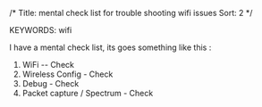 /*
 Title: mental check list for trouble shooting wifi issues
 Sort: 2
 */
 
KEYWORDS: wifi

I have a mental check list, its goes something like this :  
1. WiFi -- Check   
2. Wireless Config - Check  
3. Debug - Check  
4. Packet capture / Spectrum - Check  
